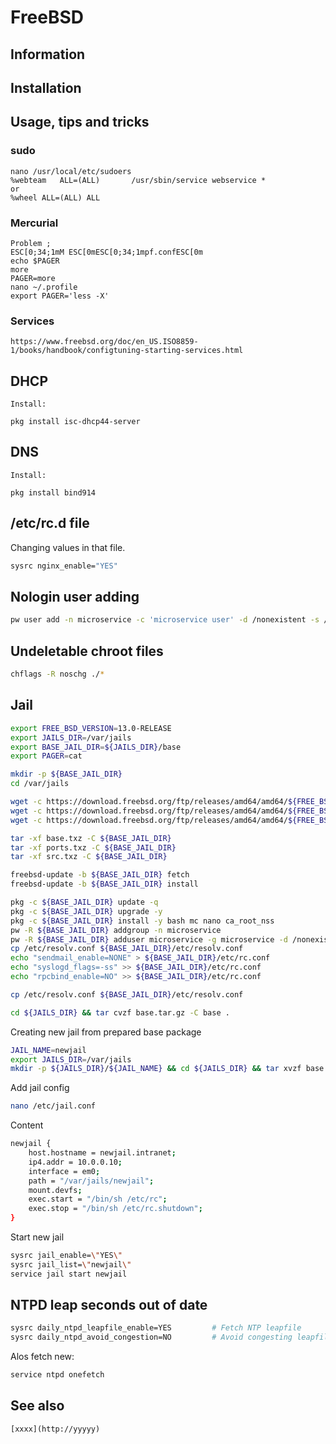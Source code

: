 # FreeBSD

## Information

## Installation

## Usage, tips and tricks

### sudo

    nano /usr/local/etc/sudoers
    %webteam   ALL=(ALL)       /usr/sbin/service webservice *
    or
    %wheel ALL=(ALL) ALL

### Mercurial

    Problem ;
    ESC[0;34;1mM ESC[0mESC[0;34;1mpf.confESC[0m
    echo $PAGER
	more
    PAGER=more
    nano ~/.profile
    export PAGER='less -X'

### Services

    https://www.freebsd.org/doc/en_US.ISO8859-1/books/handbook/configtuning-starting-services.html

## DHCP

    Install:

    pkg install isc-dhcp44-server

## DNS

    Install:

    pkg install bind914

## /etc/rc.d file

Changing values in that file.

```bash
sysrc nginx_enable="YES"
```

## Nologin user adding

```bash
pw user add -n microservice -c 'microservice user' -d /nonexistent -s /usr/sbin/nologin
```

## Undeletable chroot files

```bash
chflags -R noschg ./*
```

## Jail

```bash
export FREE_BSD_VERSION=13.0-RELEASE
export JAILS_DIR=/var/jails
export BASE_JAIL_DIR=${JAILS_DIR}/base
export PAGER=cat

mkdir -p ${BASE_JAIL_DIR}
cd /var/jails

wget -c https://download.freebsd.org/ftp/releases/amd64/amd64/${FREE_BSD_VERSION}/base.txz
wget -c https://download.freebsd.org/ftp/releases/amd64/amd64/${FREE_BSD_VERSION}/ports.txz
wget -c https://download.freebsd.org/ftp/releases/amd64/amd64/${FREE_BSD_VERSION}/src.txz

tar -xf base.txz -C ${BASE_JAIL_DIR}
tar -xf ports.txz -C ${BASE_JAIL_DIR}
tar -xf src.txz -C ${BASE_JAIL_DIR}

freebsd-update -b ${BASE_JAIL_DIR} fetch
freebsd-update -b ${BASE_JAIL_DIR} install

pkg -c ${BASE_JAIL_DIR} update -q
pkg -c ${BASE_JAIL_DIR} upgrade -y
pkg -c ${BASE_JAIL_DIR} install -y bash mc nano ca_root_nss
pw -R ${BASE_JAIL_DIR} addgroup -n microservice
pw -R ${BASE_JAIL_DIR} adduser microservice -g microservice -d /nonexistent -s /usr/sbin/nologin -c "Microserice nologin user"
cp /etc/resolv.conf ${BASE_JAIL_DIR}/etc/resolv.conf
echo "sendmail_enable=NONE" > ${BASE_JAIL_DIR}/etc/rc.conf
echo "syslogd_flags=-ss" >> ${BASE_JAIL_DIR}/etc/rc.conf
echo "rpcbind_enable=NO" >> ${BASE_JAIL_DIR}/etc/rc.conf

cp /etc/resolv.conf ${BASE_JAIL_DIR}/etc/resolv.conf

cd ${JAILS_DIR} && tar cvzf base.tar.gz -C base .
```

Creating new jail from prepared base package

```bash
JAIL_NAME=newjail
export JAILS_DIR=/var/jails
mkdir -p ${JAILS_DIR}/${JAIL_NAME} && cd ${JAILS_DIR} && tar xvzf base.tar.gz -C ${JAILS_DIR}/${JAIL_NAME}
```

Add jail config

```bash
nano /etc/jail.conf
```

Content

```bash
newjail {
    host.hostname = newjail.intranet;
    ip4.addr = 10.0.0.10;
    interface = em0;
    path = "/var/jails/newjail";
    mount.devfs;
    exec.start = "/bin/sh /etc/rc";
    exec.stop = "/bin/sh /etc/rc.shutdown";
}
```

Start new jail

```bash
sysrc jail_enable=\"YES\"
sysrc jail_list=\"newjail\"
service jail start newjail
```

## NTPD leap seconds out of date

```sh
sysrc daily_ntpd_leapfile_enable=YES         # Fetch NTP leapfile
sysrc daily_ntpd_avoid_congestion=NO         # Avoid congesting leapfile sources
```

Alos fetch new:

```sh
service ntpd onefetch
```

## See also

    [xxxx](http://yyyyy)
